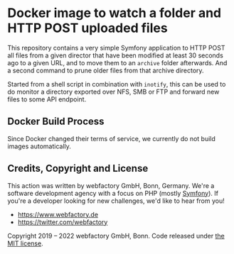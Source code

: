 # Docker image to watch a folder and HTTP POST uploaded files

This repository contains a very simple Symfony application to HTTP POST all files from
a given director that have been modified at least 30 seconds ago to a given URL, and to 
move them to an `archive` folder afterwards. And a second command to prune older files
from that archive directory.

Started from a shell script in combination with `inotify`, this can be used to do
monitor a directory exported over NFS, SMB or FTP and forward new files to some API endpoint.

## Docker Build Process

Since Docker changed their terms of service, we currently do not build images automatically.

## Credits, Copyright and License

This action was written by webfactory GmbH, Bonn, Germany. We're a software development
agency with a focus on PHP (mostly [Symfony](http://github.com/symfony/symfony)). If you're a
developer looking for new challenges, we'd like to hear from you!

- <https://www.webfactory.de>
- <https://twitter.com/webfactory>

Copyright 2019 – 2022 webfactory GmbH, Bonn. Code released under [the MIT license](LICENSE).

